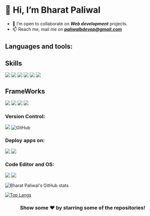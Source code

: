 # 👋 Hi, I’m Bharat Paliwal


- 💞️ I’m open to collaborate on ***Web development*** projects.
- 📫 Reach me, mail me on ***paliwalbdevop@gmail.com***

## Languages and tools:

## Skills
<img src="https://img.shields.io/badge/HTML5-E34F26?style=for-the-badge&logo=html5&logoColor=white" /> <img src="https://img.shields.io/badge/CSS3-1572B6?style=for-the-badge&logo=css3&logoColor=white" />
<img src="https://img.shields.io/badge/JavaScript-323330?style=for-the-badge&logo=javascript&logoColor=F7DF1E" />
<img src="https://img.shields.io/badge/Python-3776AB?style=for-the-badge&logo=python&logoColor=white" />
<img src="https://img.shields.io/badge/C%2B%2B-00599C?style=for-the-badge&logo=c%2B%2B&logoColor=white"/>
<img src="https://img.shields.io/badge/C-00599C?style=for-the-badge&logo=c&logoColor=white"/>

## FrameWorks
<img src="https://img.shields.io/badge/Bootstrap-563D7C?style=for-the-badge&logo=bootstrap&logoColor=white"> <img src="https://img.shields.io/badge/React-20232A?style=for-the-badge&logo=react&logoColor=61DAFB"/>
<img src="https://img.shields.io/badge/Material--UI-0081CB?style=for-the-badge&logo=material-ui&logoColor=white"/>
<img src="https://img.shields.io/badge/Django-092E20?style=for-the-badge&logo=django&logoColor=white"/>

### Version Control:
<img src="https://img.shields.io/badge/Git-F05032?style=for-the-badge&logo=git&logoColor=white"/> <img alt="GitHub" src="https://img.shields.io/badge/github%20-%23121011.svg?&style=for-the-badge&logo=github&logoColor=white"/>

### Deploy apps on:
<img src="https://img.shields.io/badge/Netlify-00C7B7?style=for-the-badge&logo=netlify&logoColor=white" /> <img src="https://img.shields.io/badge/Heroku-430098?style=for-the-badge&logo=heroku&logoColor=white" />

### Code Editor and OS:
<img src="https://img.shields.io/badge/Visual_Studio_Code-0078D4?style=for-the-badge&logo=visual%20studio%20code&logoColor=white"/> <img src="https://img.shields.io/badge/Windows-0078D6?style=for-the-badge&logo=windows&logoColor=white" />  





<!--[![Bharat Paliwal's GitHub stats](https://github-readme-stats.vercel.app/api?username=bharatpaliwal-169)](https://github.com/bharatpaliwal-169/github-readme-stats)-->
![Bharat Paliwal's GitHub stats](https://github-readme-stats.vercel.app/api?username=bharatpaliwal-169&show_icons=true&theme=tokyonight)



[![Top Langs](https://github-readme-stats.vercel.app/api/top-langs/?username=bharatpaliwal-169&hide=scss&theme=tokyonight&langs_count=7&layout=compact)](https://github.com/bharatpaliwal-169/github-readme-stats)


<div align="center">

### Show some ❤️ by starring some of the repositories!

</div>
